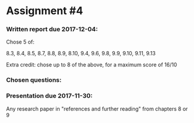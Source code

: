 # Assignment #4

### Written report due 2017-12-04:

Chose 5 of:

8.3, 8.4, 8.5, 8.7, 8.8, 8.9, 8.10, 9.4, 9.6, 9.8, 9.9, 9.10, 9.11, 9.13

Extra credit: chose up to 8 of the above, for a maximum score of 16/10

### Chosen questions:



### Presentation due 2017-11-30:

Any research paper in "references and further reading" from chapters 8 or 9
